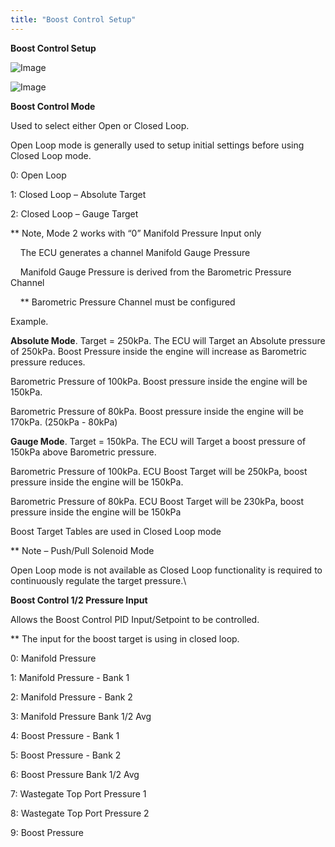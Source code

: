 ```yaml
---
title: "Boost Control Setup"
---
```


**Boost Control Setup**&nbsp;


![Image](</lib/Boost Control 1.jpg>)


![Image](</lib/Boost Control 2.jpg>)


**Boost Control Mode**


Used to select either Open or Closed Loop.

Open Loop mode is generally used to setup initial settings before using Closed Loop mode.


&#48;: Open Loop

&#49;: Closed Loop – Absolute Target

&#50;: Closed Loop – Gauge Target


\*\* Note, Mode 2 works with “0” Manifold Pressure Input only

&nbsp; &nbsp; The ECU generates a channel Manifold Gauge Pressure

&nbsp; &nbsp; Manifold Gauge Pressure is derived from the Barometric Pressure Channel

&nbsp; &nbsp; \*\* Barometric Pressure Channel must be configured&nbsp;


Example.


**Absolute Mode**. Target = 250kPa. The ECU will Target an Absolute pressure of 250kPa. Boost Pressure inside the engine will increase as Barometric pressure reduces.&nbsp;

Barometric Pressure of 100kPa. Boost pressure inside the engine will be 150kPa.

Barometric Pressure of 80kPa. Boost pressure inside the engine will be 170kPa. (250kPa - 80kPa)


**Gauge Mode**. Target = 150kPa. The ECU will Target a boost pressure of 150kPa above Barometric pressure.

Barometric Pressure of 100kPa. ECU Boost Target will be 250kPa, boost pressure inside the engine will be 150kPa.

Barometric Pressure of 80kPa. ECU Boost Target will be 230kPa, boost pressure inside the engine will be 150kPa


Boost Target Tables are used in Closed Loop mode


\*\* Note – Push/Pull Solenoid Mode

Open Loop mode is not available as Closed Loop functionality is required to continuously regulate the target pressure.\


**Boost Control 1/2 Pressure Input**


Allows the Boost Control PID Input/Setpoint to be controlled.

\*\* The input for the boost target is using in closed loop.&nbsp;

&#48;: Manifold Pressure

&#49;: Manifold Pressure - Bank 1

&#50;: Manifold Pressure - Bank 2

&#51;: Manifold Pressure Bank 1/2 Avg

&#52;: Boost Pressure - Bank 1

&#53;: Boost Pressure - Bank 2

&#54;: Boost Pressure Bank 1/2 Avg

&#55;: Wastegate Top Port Pressure 1

&#56;: Wastegate Top Port Pressure 2

&#57;: Boost Pressure


